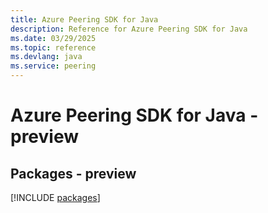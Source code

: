 ```yaml
---
title: Azure Peering SDK for Java
description: Reference for Azure Peering SDK for Java
ms.date: 03/29/2025
ms.topic: reference
ms.devlang: java
ms.service: peering
---
```

# Azure Peering SDK for Java - preview
## Packages - preview
[!INCLUDE [packages](peering-index.md)]